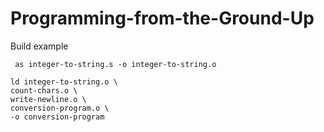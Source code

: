 # Programming-from-the-Ground-Up
Build example
```assembly
 as integer-to-string.s -o integer-to-string.o 
 ```
 ```assembly
ld integer-to-string.o \
count-chars.o \
write-newline.o \
conversion-program.o \
-o conversion-program
```